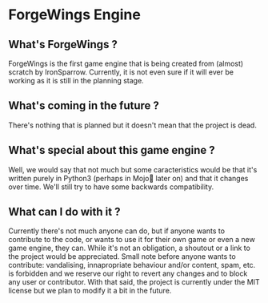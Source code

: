 # ForgeWings Engine

## What's ForgeWings ?
  ForgeWings is the first game engine that is being created from (almost) scratch by IronSparrow. Currently, it is not even sure if it will ever be working as it is still in the planning stage. 

## What's coming in the future ?
  There's nothing that is planned but it doesn't mean that the project is dead.

## What's special about this game engine ?
  Well, we would say that not much but some caracteristics would be that it's written purely in Python3 (perhaps in Mojo later on) and that it changes over time. We'll still try to have some backwards compatibility.
 
## What can I do with it ?
  Currently there's not much anyone can do, but if anyone wants to contribute to the code, or wants to use it for their own game or even a new game engine, they can. While it's not an obligation, a shoutout or a link to the project would be appreciated.
  Small note before anyone wants to contribute: vandalising, innapropriate behaviour and/or content, spam, etc. is forbidden and we reserve our right to revert any changes and to block any user or contributor.
  With that said, the project is currently under the MIT license but we plan to modify it a bit in the future.
